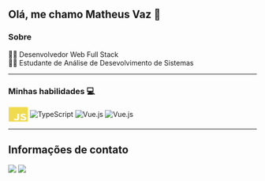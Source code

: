 <h2>Olá, me chamo Matheus Vaz 👋</h2>

### Sobre
🧑‍💻 Desenvolvedor Web Full Stack
<br>
🧑‍🎓 Estudante de Análise de Desevolvimento de Sistemas
<hr>

### Minhas habilidades 💻
<span style="display: inline_block">
  <img align="center" alt="JavaScript" height="30" width="40" src="https://raw.githubusercontent.com/devicons/devicon/master/icons/javascript/javascript-plain.svg">
  <img align="center" alt="TypeScript" height="30" width="40" src="https://cdn.jsdelivr.net/gh/devicons/devicon/icons/typescript/typescript-original.svg">
  <img align="center" alt="Vue.js" height="30" width="40" src="https://cdn.jsdelivr.net/gh/devicons/devicon/icons/vuejs/vuejs-original.svg">
  <img align="center" alt="Vue.js" height="30" width="40" src="https://cdn.jsdelivr.net/gh/devicons/devicon/icons/nodejs/nodejs-original.svg" />
  <!--<img align="center" alt="Node.js" height="30" width="40" src="https://cdn.jsdelivr.net/gh/devicons/devicon/icons/nodejs/nodejs-original-wordmark.svg">-->
</span>

<hr>

## Informações de contato
<div> 
  <a href="mailto:matheus.vs.br@gmail.com"><img src="https://img.shields.io/badge/Gmail-D14836?style=for-the-badge&logo=gmail&logoColor=white" target="_blank"></a>
  <a href="https://www.linkedin.com/in/matheus--nogueira/" target="_blank"><img src="https://img.shields.io/badge/-LinkedIn-%230077B5?style=for-the-badge&logo=linkedin&logoColor=white" target="_blank"></a> 
</div>
